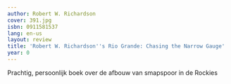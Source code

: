 ```yaml
---
author: Robert W. Richardson
cover: 391.jpg
isbn: 0911581537
lang: en-us
layout: review
title: 'Robert W. Richardson''s Rio Grande: Chasing the Narrow Gauge'
year: 0
---
```

Prachtig, persoonlijk boek over de afbouw van smapspoor in de Rockies

